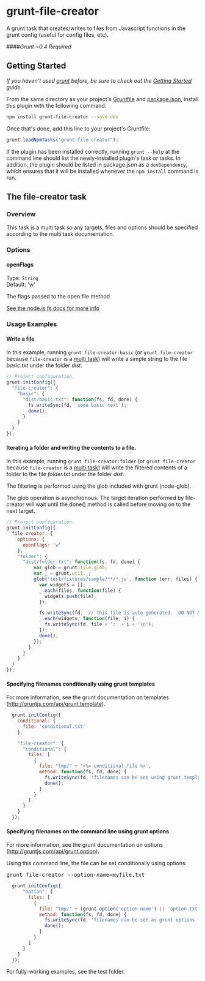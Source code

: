 grunt-file-creator
==================

A grunt task that creates/writes to files from Javascript functions in the grunt config (useful for config files, etc).

####_Grunt ~0.4 Required_

## Getting Started
_If you haven't used [grunt][] before, be sure to check out the [Getting Started][] guide._

From the same directory as your project's [Gruntfile][Getting Started] and [package.json][], install this plugin with the following command:

```bash
npm install grunt-file-creator --save-dev
```

Once that's done, add this line to your project's Gruntfile:

```js
grunt.loadNpmTasks('grunt-file-creator');
```

If the plugin has been installed correctly, running `grunt --help` at the command line should list the newly-installed plugin's task or tasks. In addition, the plugin should be listed in package.json as a `devDependency`, which ensures that it will be installed whenever the `npm install` command is run.

[grunt]: http://gruntjs.com/
[Getting Started]: https://github.com/gruntjs/grunt/blob/devel/docs/getting_started.md
[package.json]: https://npmjs.org/doc/json.html


## The file-creator task

### Overview

This task is a multi task so any targets, files and options should be specified according to the multi task documentation.

### Options

#### openFlags
Type: `String`  
Default: 'w'

The flags passed to the open file method.

[See the node.js fs docs for more info](http://nodejs.org/api/fs.html)

### Usage Examples

#### Write a file

In this example, running `grunt file-creator:basic` (or `grunt file-creator` because `file-creator` is a [multi task]()) will write a simple string to the file *basic.txt* under the folder *dist*.

```js
// Project configuration.
grunt.initConfig({
  "file-creator": {
    "basic": {
      "dist/basic.txt": function(fs, fd, done) {
        fs.writeSync(fd, 'some basic text');
        done();
      }
    }
  }
});
```

#### Iterating a folder and writing the contents to a file.

In this example, running `grunt file-creator:folder` (or `grunt file-creator` because `file-creator` is a [multi task]()) will write the filtered contents of a folder to the file *folder.txt* under the folder *dist*.  

The filtering is performed using the glob included with grunt (node-glob).

The glob operation is asynchronous.  The target iteration performed by file-creator will wait until the done() method is called before moving on to the next target.

```js
// Project configuration.
grunt.initConfig({
  file-creator: {
    options: {
      openFlags: 'w'
    },
    "folder": {
      "dist/folder.txt": function(fs, fd, done) {
          var glob = grunt.file.glob;
          var _ = grunt.util._;
          glob('test/fixtures/sample/**/*.js', function (err, files) {
            var widgets = [];
            _.each(files, function(file) {
              widgets.push(file);
            });

            fs.writeSync(fd, '// this file is auto-generated.  DO NOT MODIFY\n');
            _.each(widgets, function(file, i) {
              fs.writeSync(fd, file + ':' + i + '\n');
            });
            done();
          });
        }
      }
    }
  }
});
```

#### Specifying filenames conditionally using grunt templates

For more information, see the grunt documentation on templates (http://gruntjs.com/api/grunt.template).

```js
  grunt.initConfig({
    conditional: {
      file: 'conditional.txt'
    },

    "file-creator": {
      "conditional": {
        files: [
          {
            file: "tmp/" + '<%= conditional.file %>',
            method: function(fs, fd, done) {
              fs.writeSync(fd, 'filenames can be set using grunt templates');
              done();
            }
          }
        ]
      }
    }
  });
```

#### Specifying filenames on the command line using grunt options

For more information, see the grunt documentation on options (http://gruntjs.com/api/grunt.option).

Using this command line, the file can be set conditionally using options.
<pre>
grunt file-creator --option-name=myfile.txt
</pre>


```js
  grunt.initConfig({
      "option": {
        files: [
          {
            file: "tmp/" + (grunt.option('option-name') || 'option.txt'),
            method: function(fs, fd, done) {
              fs.writeSync(fd, 'filenames can be set as grunt options (passed on the command line)');
              done();
            }
          }
        ]
      }
    }
  });

```


For fully-working examples, see the test folder.